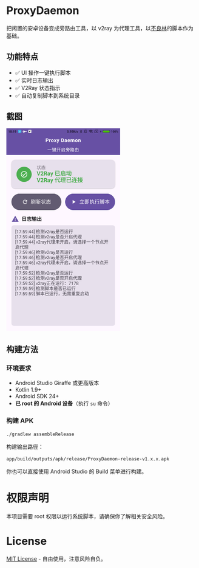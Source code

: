 # ProxyDaemon

把闲置的安卓设备变成旁路由工具，以 v2ray 为代理工具，以[不良林](https://bulianglin.com/archives/android-gateway.html)的脚本作为基础。

## 功能特点

- ✅ UI 操作一键执行脚本
- ✅ 实时日志输出
- ✅ V2Ray 状态指示
- ✅ 自动复制脚本到系统目录

## 截图

<img src="images/fig1.png" alt="截图" width="300"/>

## 构建方法

### 环境要求

- Android Studio Giraffe 或更高版本
- Kotlin 1.9+
- Android SDK 24+
- **已 root 的 Android 设备**（执行 `su` 命令）

### 构建 APK

```bash
./gradlew assembleRelease
```

构建输出路径：
```BASH
app/build/outputs/apk/release/ProxyDaemon-release-v1.x.x.apk
```

你也可以直接使用 Android Studio 的 Build 菜单进行构建。

# 权限声明
本项目需要 root 权限以运行系统脚本，请确保你了解相关安全风险。

# License
[MIT License](./LICENSE) - 自由使用，注意风险自负。